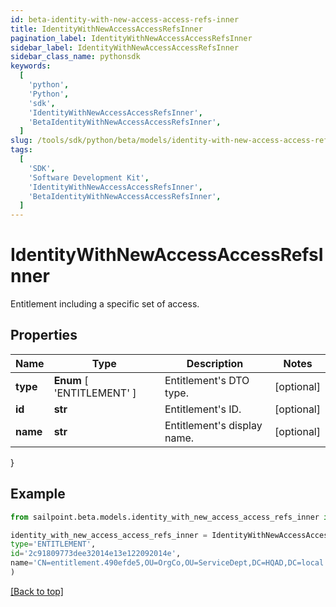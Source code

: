 ```yaml
---
id: beta-identity-with-new-access-access-refs-inner
title: IdentityWithNewAccessAccessRefsInner
pagination_label: IdentityWithNewAccessAccessRefsInner
sidebar_label: IdentityWithNewAccessAccessRefsInner
sidebar_class_name: pythonsdk
keywords:
  [
    'python',
    'Python',
    'sdk',
    'IdentityWithNewAccessAccessRefsInner',
    'BetaIdentityWithNewAccessAccessRefsInner',
  ]
slug: /tools/sdk/python/beta/models/identity-with-new-access-access-refs-inner
tags:
  [
    'SDK',
    'Software Development Kit',
    'IdentityWithNewAccessAccessRefsInner',
    'BetaIdentityWithNewAccessAccessRefsInner',
  ]
---
```


# IdentityWithNewAccessAccessRefsInner

Entitlement including a specific set of access.

## Properties

| Name | Type | Description | Notes |
| --- | --- | --- | --- |
| **type** | **Enum** [ 'ENTITLEMENT' ] | Entitlement's DTO type. | [optional] |
| **id** | **str** | Entitlement's ID. | [optional] |
| **name** | **str** | Entitlement's display name. | [optional] |

}

## Example

```python
from sailpoint.beta.models.identity_with_new_access_access_refs_inner import IdentityWithNewAccessAccessRefsInner

identity_with_new_access_access_refs_inner = IdentityWithNewAccessAccessRefsInner(
type='ENTITLEMENT',
id='2c91809773dee32014e13e122092014e',
name='CN=entitlement.490efde5,OU=OrgCo,OU=ServiceDept,DC=HQAD,DC=local'
)

```

[[Back to top]](#)
